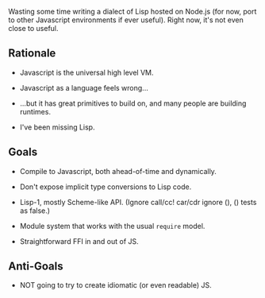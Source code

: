 
Wasting some time writing a dialect of Lisp hosted on Node.js (for now,
port to other Javascript environments if ever useful). Right now, it's
not even close to useful.


## Rationale

- Javascript is the universal high level VM.

- Javascript as a language feels wrong...

- ...but it has great primitives to build on, and many people are
building runtimes.

- I've been missing Lisp.


## Goals

- Compile to Javascript, both ahead-of-time and dynamically.

- Don't expose implicit type conversions to Lisp code.

- Lisp-1, mostly Scheme-like API. (Ignore call/cc! car/cdr ignore (),
() tests as false.)

- Module system that works with the usual `require` model.

- Straightforward FFI in and out of JS.


## Anti-Goals

- NOT going to try to create idiomatic (or even readable) JS.

